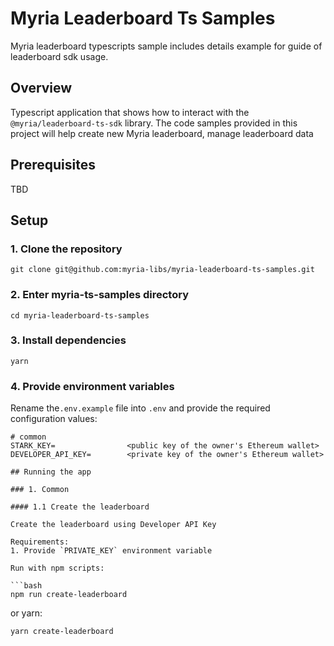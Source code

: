 # Myria Leaderboard Ts Samples
Myria leaderboard typescripts sample includes details example for guide of leaderboard sdk usage.

## Overview

Typescript application that shows how to interact with the `@myria/leaderboard-ts-sdk` library. The code samples provided in this project will help create new Myria leaderboard, manage leaderboard data

## Prerequisites

TBD

## Setup

### 1. Clone the repository

```
git clone git@github.com:myria-libs/myria-leaderboard-ts-samples.git
```

### 2. Enter myria-ts-samples directory

```
cd myria-leaderboard-ts-samples
```

### 3. Install dependencies
```
yarn
```

### 4. Provide environment variables

Rename the`.env.example` file into `.env` and provide the required configuration values:

```
# common
STARK_KEY=                <public key of the owner's Ethereum wallet>
DEVELOPER_API_KEY=        <private key of the owner's Ethereum wallet>

## Running the app

### 1. Common

#### 1.1 Create the leaderboard

Create the leaderboard using Developer API Key

Requirements: 
1. Provide `PRIVATE_KEY` environment variable

Run with npm scripts: 

```bash
npm run create-leaderboard
```

or yarn: 
```bash
yarn create-leaderboard
```
